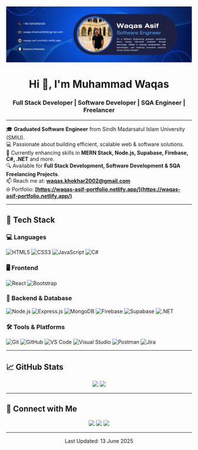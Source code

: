 <p align="center">
  <img src="https://raw.githubusercontent.com/WaqasAsif2002/WaqasAsif2002/refs/heads/main/Blue%20and%20White%20Gradient%20Profile%20Data%20Analyst%20LinkedIn%20Article%20Cover%20Image.png" alt="Banner" />
</p>

<h1 align="center">Hi 👋, I'm Muhammad Waqas</h1>
<h3 align="center">Full Stack Developer | Software Developer | SQA Engineer | Freelancer</h3>

---

🎓 **Graduated Software Engineer** from Sindh Madarsatul Islam University (SMIU).  
💻 Passionate about building efficient, scalable web & software solutions.  
🌱 Currently enhancing skills in **MERN Stack, Node.js, Supabase, Firebase, C#, .NET** and more.  
🔍 Available for **Full Stack Development, Software Development & SQA Freelancing Projects**.  
📫 Reach me at: **[waqas.khokhar2002@gmail.com](mailto:waqas.khokhar2002@gmail.com)**  
🌐 Portfolio: **[https://waqas-asif-portfolio.netlify.app/](https://waqas-asif-portfolio.netlify.app/)**  

---

## 🚀 Tech Stack

### 💻 Languages
![HTML5](https://img.shields.io/badge/-HTML5-05122A?style=flat&logo=html5) 
![CSS3](https://img.shields.io/badge/-CSS3-05122A?style=flat&logo=css3) 
![JavaScript](https://img.shields.io/badge/-JavaScript-05122A?style=flat&logo=javascript) 
![C#](https://img.shields.io/badge/-C%23-05122A?style=flat&logo=c-sharp) 

### 🖥️ Frontend
![React](https://img.shields.io/badge/-React-05122A?style=flat&logo=react) 
![Bootstrap](https://img.shields.io/badge/-Bootstrap-05122A?style=flat&logo=bootstrap) 

### 🔧 Backend & Database
![Node.js](https://img.shields.io/badge/-Node.js-05122A?style=flat&logo=node.js) 
![Express.js](https://img.shields.io/badge/-Express.js-05122A?style=flat&logo=express) 
![MongoDB](https://img.shields.io/badge/-MongoDB-05122A?style=flat&logo=mongodb) 
![Firebase](https://img.shields.io/badge/-Firebase-05122A?style=flat&logo=firebase) 
![Supabase](https://img.shields.io/badge/-Supabase-05122A?style=flat&logo=supabase) 
![.NET](https://img.shields.io/badge/-.NET-05122A?style=flat&logo=dotnet) 

### 🛠 Tools & Platforms
![Git](https://img.shields.io/badge/-Git-05122A?style=flat&logo=git) 
![GitHub](https://img.shields.io/badge/-GitHub-05122A?style=flat&logo=github) 
![VS Code](https://img.shields.io/badge/-VS%20Code-05122A?style=flat&logo=visual-studio-code) 
![Visual Studio](https://img.shields.io/badge/-Visual%20Studio-05122A?style=flat&logo=visual-studio) 
![Postman](https://img.shields.io/badge/-Postman-05122A?style=flat&logo=postman) 
![Jira](https://img.shields.io/badge/-Jira-05122A?style=flat&logo=jira)

---

## 📈 GitHub Stats

<p align="center">
  <img height="180em" src="https://github-readme-stats-eight-theta.vercel.app/api?username=WaqasAsif2002&show_icons=true&theme=algolia&include_all_commits=true&count_private=true"/>
  <img height="180em" src="https://github-readme-stats-eight-theta.vercel.app/api/top-langs/?username=WaqasAsif2002&layout=compact&langs_count=8&theme=algolia"/>
</p>

---

## 🤝 Connect with Me
<p align="center">
  <a href="https://waqas-asif-portfolio.netlify.app/"><img src="https://img.shields.io/badge/-Portfolio-3423A6?style=flat&logo=Google-Chrome&logoColor=white"></a>
  <a href="https://linkedin.com/in/mohammad-waqas-7a98aa1ab/"><img src="https://img.shields.io/badge/-LinkedIn-0077B5?style=flat&logo=linkedin&logoColor=white"></a>
  <a href="mailto:waqas.khokhar2002@gmail.com"><img src="https://img.shields.io/badge/-Gmail-D14836?style=flat&logo=gmail&logoColor=white"></a>
</p>

---

<p align="center">Last Updated: 13 June 2025</p>
